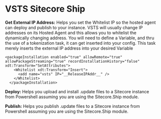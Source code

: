 # VSTS Sitecore Ship
 
**Get External IP Address:** Helps you set the Whitelist IP so the hosted agent can deploy and publish to your instance.  VSTS will usually change IP addresses on its Hosted Agent and this allows you to whitelist the dynamically changing address.  You will need to define a Variable, and thru the use of a tokenization task, it can get inserted into your config.  This task merely inserts the external IP address into your desired Variable

```
<packageInstallation enabled="true" allowRemote="true" allowPackageStreaming="true" recordInstallationHistory="false" xdt:Transform="SetAttributes">
    <Whitelist xdt:Transform="Insert">
      <add name="vsts" IP="__ReleaseIPAddr__" />
    </Whitelist>
  </packageInstallation>
  ```

**Deploy:** Helps you upload and install .update files to a Sitecore instance from Powershell assuming you are using the Sitecore.Ship module.

**Publish:** Helps you publish .update files to a Sitecore instance from Powershell assuming you are using the Sitecore.Ship module.